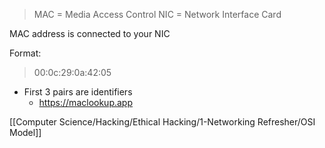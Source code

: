 >MAC = Media Access Control
>NIC = Network Interface Card

MAC address is connected to your NIC

Format:
>00:0c:29:0a:42:05

- First 3 pairs are identifiers
    - https://maclookup.app

[[Computer Science/Hacking/Ethical Hacking/1-Networking Refresher/OSI Model]]